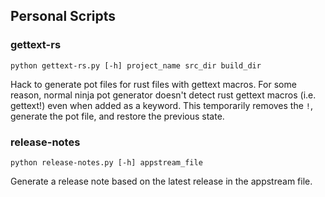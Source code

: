 ## Personal Scripts

### gettext-rs

```shell
python gettext-rs.py [-h] project_name src_dir build_dir
```

Hack to generate pot files for rust files with gettext macros. For some reason,
normal ninja pot generator doesn't detect rust gettext macros (i.e. gettext!) 
even when added as a keyword. This temporarily removes the `!`, generate the pot
file, and restore the previous state.

### release-notes

```shell
python release-notes.py [-h] appstream_file
```

Generate a release note based on the latest release in the appstream file.
